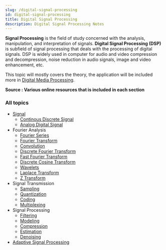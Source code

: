 ```yaml
---
slug: /digital-signal-processing
id: digital-signal-processing
title: Digital Signal Processing
description: Digital Signal Processing Notes
---
```


**Signal Processing** is the field of study concerned with the analysis, manipulation, and interpretation of signals. **Digital Signal Processing (DSP)** is subfield of signal processing that deals with the processing of digital signals. DSP is widely used in computer for audio and video compression and decompression, noise reduction in audio signals, image and video enhancement, etc.

This topic will mostly covers the theory, the application will be included more in [Digital Media Processing](/digital-media-processing).

**Source : Various online resources that is included in each section**

### All topics

- [Signal](digital-signal-processing/signal)
  - [Continous Discrete Signal](digital-signal-processing/continous-discrete-signal)
  - [Analog Digital Signal](digital-signal-processing/analog-digital-signal)
- Fourier Analysis
  - [Fourier Series](digital-signal-processing/fourier-series)
  - [Fourier Transform](digital-signal-processing/fourier-transform)
  - [Convolution](digital-signal-processing/convolution)
  - [Discrete Fourier Transform](digital-signal-processing/discrete-fourier-transform)
  - [Fast Fourier Transform](digital-signal-processing/fast-fourier-transform)
  - [Discrete Cosine Transform](digital-signal-processing/discrete-cosine-transform)
  - [Wavelets](digital-signal-processing/wavelets)
  - [Laplace Transform](digital-signal-processing/laplace-transform)
  - [Z Transform](digital-signal-processing/z-transform)
- Signal Transmission
  - [Sampling](digital-signal-processing/sampling)
  - [Quantization](digital-signal-processing/quantization)
  - [Coding](digital-signal-processing/coding)
  - [Multiplexing](digital-signal-processing/multiplexing)
- Signal Processing
  - [Filtering](digital-signal-processing/filtering)
  - [Modeling](digital-signal-processing/modeling)
  - [Compression](digital-signal-processing/compression)
  - [Estimation](digital-signal-processing/estimation)
  - [Denoising](digital-signal-processing/denoising)
- [Adaptive Signal Processing](digital-signal-processing/adaptive-signal-processing)

